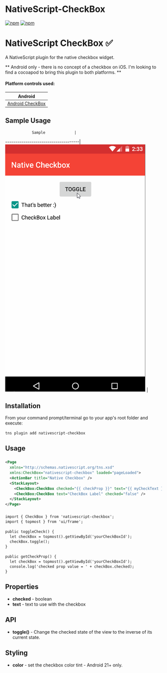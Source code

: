 # NativeScript-CheckBox

[![npm](https://img.shields.io/npm/v/nativescript-checkbox.svg)](https://www.npmjs.com/package/nativescript-checkbox)
[![npm](https://img.shields.io/npm/dt/nativescript-checkbox.svg?label=npm%20downloads)](https://www.npmjs.com/package/nativescript-checkbox)

# NativeScript CheckBox :white_check_mark:
A NativeScript plugin for the native checkbox widget.

** Android only - there is no concept of a checkbox on iOS. I'm looking to find a cocoapod to bring this plugin to both platforms. **

#### Platform controls used: 
Android |
---------- |
[Android CheckBox](https://developer.android.com/reference/android/widget/CheckBox.html) |


## Sample Usage

                Sample             |
-------------------------------------|
![Sample Usage](./screens/checkbox.gif) |


## Installation
From your command prompt/terminal go to your app's root folder and execute:

`tns plugin add nativescript-checkbox`

## Usage

###
```XML
<Page 
  xmlns="http://schemas.nativescript.org/tns.xsd" 
  xmlns:CheckBox="nativescript-checkbox" loaded="pageLoaded">
  <ActionBar title="Native Checkbox" />
  <StackLayout>
    <CheckBox:CheckBox checked="{{ checkProp }}" text="{{ myCheckText }}" color="{{ myCheckColor }}" id="myCheckbox" />
    <CheckBox:CheckBox text="CheckBox Label" checked="false" />
  </StackLayout>
</Page>
```

### 
```TS
import { CheckBox } from 'nativescript-checkbox';
import { topmost } from 'ui/frame';

public toggleCheck() {
  let checkBox = topmost().getViewById('yourCheckBoxId');
  checkBox.toggle();
}

public getCheckProp() {
  let checkBox = topmost().getViewById('yourCheckBoxId');
  console.log('checked prop value = ' + checkBox.checked);
}

```

## Properties

- **checked** - boolean
- **text** - text to use with the checkbox

## API

- **toggle()** - Change the checked state of the view to the inverse of its current state.

## Styling

- **color** - set the checkbox color tint - Android 21+ only.
